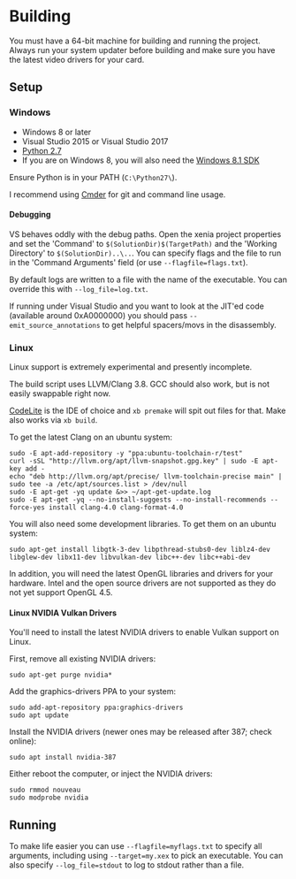 # Building

You must have a 64-bit machine for building and running the project. Always
run your system updater before building and make sure you have the latest
video drivers for your card.

## Setup

### Windows

* Windows 8 or later
* Visual Studio 2015 or Visual Studio 2017
* [Python 2.7](https://www.python.org/downloads/release/python-2713/)
* If you are on Windows 8, you will also need the [Windows 8.1 SDK](http://msdn.microsoft.com/en-us/windows/desktop/bg162891)

Ensure Python is in your PATH (`C:\Python27\`).

I recommend using [Cmder](http://cmder.net/) for git and command
line usage.

#### Debugging

VS behaves oddly with the debug paths. Open the xenia project properties
and set the 'Command' to `$(SolutionDir)$(TargetPath)` and the
'Working Directory' to `$(SolutionDir)..\..`. You can specify flags and
the file to run in the 'Command Arguments' field (or use `--flagfile=flags.txt`).

By default logs are written to a file with the name of the executable. You can
override this with `--log_file=log.txt`.

If running under Visual Studio and you want to look at the JIT'ed code
(available around 0xA0000000) you should pass `--emit_source_annotations` to
get helpful spacers/movs in the disassembly.

### Linux

Linux support is extremely experimental and presently incomplete.

The build script uses LLVM/Clang 3.8. GCC should also work, but is not easily
swappable right now.

[CodeLite](http://codelite.org) is the IDE of choice and `xb premake` will spit
out files for that. Make also works via `xb build`.

To get the latest Clang on an ubuntu system:

```
sudo -E apt-add-repository -y "ppa:ubuntu-toolchain-r/test"
curl -sSL "http://llvm.org/apt/llvm-snapshot.gpg.key" | sudo -E apt-key add -
echo "deb http://llvm.org/apt/precise/ llvm-toolchain-precise main" | sudo tee -a /etc/apt/sources.list > /dev/null
sudo -E apt-get -yq update &>> ~/apt-get-update.log
sudo -E apt-get -yq --no-install-suggests --no-install-recommends --force-yes install clang-4.0 clang-format-4.0
```

You will also need some development libraries. To get them on an ubuntu system:
```
sudo apt-get install libgtk-3-dev libpthread-stubs0-dev liblz4-dev libglew-dev libx11-dev libvulkan-dev libc++-dev libc++abi-dev
```

In addition, you will need the latest OpenGL libraries and drivers for your hardware. Intel and the open source
drivers are not supported as they do not yet support OpenGL 4.5.

#### Linux NVIDIA Vulkan Drivers

You'll need to install the latest NVIDIA drivers to enable Vulkan support on Linux.

First, remove all existing NVIDIA drivers:

```
sudo apt-get purge nvidia*
```

Add the graphics-drivers PPA to your system:

```
sudo add-apt-repository ppa:graphics-drivers
sudo apt update
```

Install the NVIDIA drivers (newer ones may be released after 387; check online):

```
sudo apt install nvidia-387
```

Either reboot the computer, or inject the NVIDIA drivers:

```
sudo rmmod nouveau
sudo modprobe nvidia
```

## Running

To make life easier you can use `--flagfile=myflags.txt` to specify all
arguments, including using `--target=my.xex` to pick an executable. You
can also specify `--log_file=stdout` to log to stdout rather than a file.
